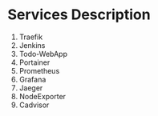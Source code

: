 # Services Description
1. Traefik
1. Jenkins
1. Todo-WebApp
1. Portainer
1. Prometheus
1. Grafana
1. Jaeger
1. NodeExporter
1. Cadvisor